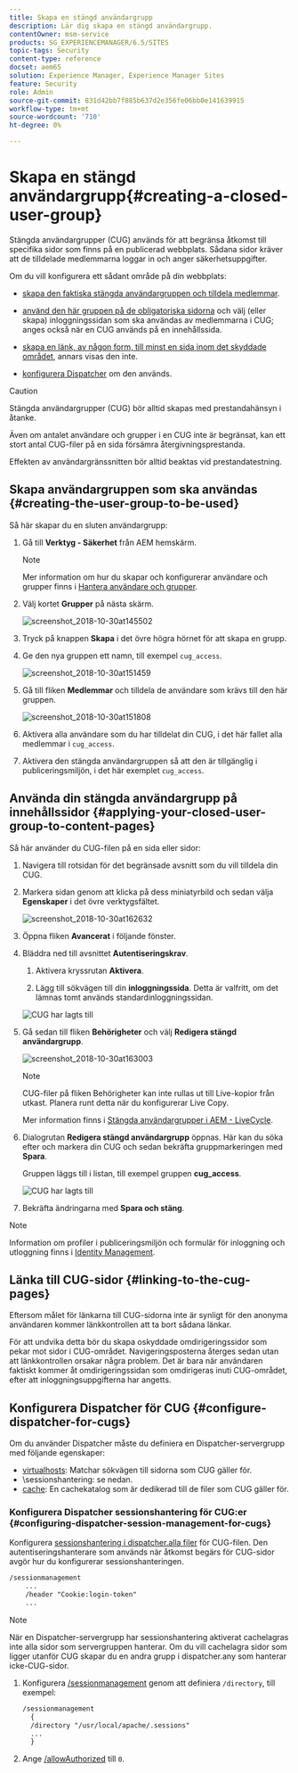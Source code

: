 ```yaml
---
title: Skapa en stängd användargrupp
description: Lär dig skapa en stängd användargrupp.
contentOwner: msm-service
products: SG_EXPERIENCEMANAGER/6.5/SITES
topic-tags: Security
content-type: reference
docset: aem65
solution: Experience Manager, Experience Manager Sites
feature: Security
role: Admin
source-git-commit: 831d42bb7f885b637d2e356fe06bb0e141639915
workflow-type: tm+mt
source-wordcount: '710'
ht-degree: 0%

---
```


# Skapa en stängd användargrupp{#creating-a-closed-user-group}

Stängda användargrupper (CUG) används för att begränsa åtkomst till specifika sidor som finns på en publicerad webbplats. Sådana sidor kräver att de tilldelade medlemmarna loggar in och anger säkerhetsuppgifter.

Om du vill konfigurera ett sådant område på din webbplats:

* [skapa den faktiska stängda användargruppen och tilldela medlemmar](#creating-the-user-group-to-be-used).

* [använd den här gruppen på de obligatoriska sidorna](#applying-your-closed-user-group-to-content-pages) och välj (eller skapa) inloggningssidan som ska användas av medlemmarna i CUG; anges också när en CUG används på en innehållssida.

* [skapa en länk, av någon form, till minst en sida inom det skyddade området](#linking-to-the-cug-pages), annars visas den inte.

* [konfigurera Dispatcher](#configure-dispatcher-for-cugs) om den används.

>[!CAUTION]
>
>Stängda användargrupper (CUG) bör alltid skapas med prestandahänsyn i åtanke.
>
>Även om antalet användare och grupper i en CUG inte är begränsat, kan ett stort antal CUG-filer på en sida försämra återgivningsprestanda.
>
>Effekten av användargränssnitten bör alltid beaktas vid prestandatestning.

## Skapa användargruppen som ska användas {#creating-the-user-group-to-be-used}

Så här skapar du en sluten användargrupp:

1. Gå till **Verktyg - Säkerhet** från AEM hemskärm.

   >[!NOTE]
   >
   >Mer information om hur du skapar och konfigurerar användare och grupper finns i [Hantera användare och grupper](/help/sites-administering/security.md#managing-users-and-groups).

1. Välj kortet **Grupper** på nästa skärm.

   ![screenshot_2018-10-30at145502](assets/screenshot_2018-10-30at145502.png)

1. Tryck på knappen **Skapa** i det övre högra hörnet för att skapa en grupp.
1. Ge den nya gruppen ett namn, till exempel `cug_access`.

   ![screenshot_2018-10-30at151459](assets/screenshot_2018-10-30at151459.png)

1. Gå till fliken **Medlemmar** och tilldela de användare som krävs till den här gruppen.

   ![screenshot_2018-10-30at151808](assets/screenshot_2018-10-30at151808.png)

1. Aktivera alla användare som du har tilldelat din CUG, i det här fallet alla medlemmar i `cug_access`.
1. Aktivera den stängda användargruppen så att den är tillgänglig i publiceringsmiljön, i det här exemplet `cug_access`.

## Använda din stängda användargrupp på innehållssidor {#applying-your-closed-user-group-to-content-pages}

Så här använder du CUG-filen på en sida eller sidor:

1. Navigera till rotsidan för det begränsade avsnitt som du vill tilldela din CUG.
1. Markera sidan genom att klicka på dess miniatyrbild och sedan välja **Egenskaper** i det övre verktygsfältet.

   ![screenshot_2018-10-30at162632](assets/screenshot_2018-10-30at162632.png)

1. Öppna fliken **Avancerat** i följande fönster.

1. Bläddra ned till avsnittet **Autentiseringskrav**.

   1. Aktivera kryssrutan **Aktivera**.

   1. Lägg till sökvägen till din **inloggningssida**.
Detta är valfritt, om det lämnas tomt används standardinloggningssidan.

   ![CUG har lagts till](assets/cug-authentication-requirement.png)

1. Gå sedan till fliken **Behörigheter** och välj **Redigera stängd användargrupp**.

   ![screenshot_2018-10-30at163003](assets/screenshot_2018-10-30at163003.png)

   >[!NOTE]
   >
   >CUG-filer på fliken Behörigheter kan inte rullas ut till Live-kopior från utkast. Planera runt detta när du konfigurerar Live Copy.
   >
   >Mer information finns i [Stängda användargrupper i AEM - LiveCycle](closed-user-groups.md#aem-livecopy).

1. Dialogrutan **Redigera stängd användargrupp** öppnas. Här kan du söka efter och markera din CUG och sedan bekräfta gruppmarkeringen med **Spara**.

   Gruppen läggs till i listan, till exempel gruppen **cug_access**.

   ![CUG har lagts till](assets/cug-added.png)

1. Bekräfta ändringarna med **Spara och stäng**.

>[!NOTE]
>
>Information om profiler i publiceringsmiljön och formulär för inloggning och utloggning finns i [Identity Management](/help/sites-administering/identity-management.md).

## Länka till CUG-sidor {#linking-to-the-cug-pages}

Eftersom målet för länkarna till CUG-sidorna inte är synligt för den anonyma användaren kommer länkkontrollen att ta bort sådana länkar.

För att undvika detta bör du skapa oskyddade omdirigeringssidor som pekar mot sidor i CUG-området. Navigeringsposterna återges sedan utan att länkkontrollen orsakar några problem. Det är bara när användaren faktiskt kommer åt omdirigeringssidan som omdirigeras inuti CUG-området, efter att inloggningsuppgifterna har angetts.

## Konfigurera Dispatcher för CUG {#configure-dispatcher-for-cugs}

Om du använder Dispatcher måste du definiera en Dispatcher-servergrupp med följande egenskaper:

* [virtualhosts](https://experienceleague.adobe.com/docs/experience-manager-dispatcher/using/configuring/dispatcher-configuration.html#identifying-virtual-hosts-virtualhosts): Matchar sökvägen till sidorna som CUG gäller för.
* \sessionshantering: se nedan.
* [cache](https://experienceleague.adobe.com/docs/experience-manager-dispatcher/using/configuring/dispatcher-configuration.html#configuring-the-dispatcher-cache-cache): En cachekatalog som är dedikerad till de filer som CUG gäller för.

### Konfigurera Dispatcher sessionshantering för CUG:er {#configuring-dispatcher-session-management-for-cugs}

Konfigurera [sessionshantering i dispatcher.alla filer](https://experienceleague.adobe.com/docs/experience-manager-dispatcher/using/configuring/dispatcher-configuration.html#enabling-secure-sessions-sessionmanagement) för CUG-filen. Den autentiseringshanterare som används när åtkomst begärs för CUG-sidor avgör hur du konfigurerar sessionshanteringen.

```xml
/sessionmanagement
    ...
    /header "Cookie:login-token"
    ...
```

>[!NOTE]
>
>När en Dispatcher-servergrupp har sessionshantering aktiverat cachelagras inte alla sidor som servergruppen hanterar. Om du vill cachelagra sidor som ligger utanför CUG skapar du en andra grupp i dispatcher.any
>som hanterar icke-CUG-sidor.

1. Konfigurera [/sessionmanagement](https://experienceleague.adobe.com/docs/experience-manager-dispatcher/using/configuring/dispatcher-configuration.html#enabling-secure-sessions-sessionmanagement) genom att definiera `/directory`, till exempel:

   ```xml
   /sessionmanagement
     {
     /directory "/usr/local/apache/.sessions"
     ...
     }
   ```

1. Ange [/allowAuthorized](https://experienceleague.adobe.com/docs/experience-manager-dispatcher/using/configuring/dispatcher-configuration.html#caching-when-authentication-is-used) till `0`.

